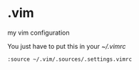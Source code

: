 .vim
====

my vim configuration

You just have to put this in your *~/.vimrc*
```vi
:source ~/.vim/.sources/.settings.vimrc
```
